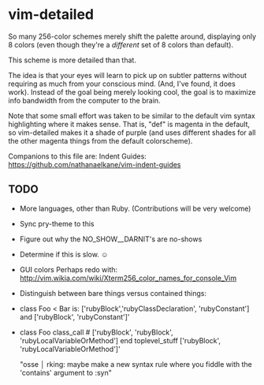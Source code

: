 vim-detailed
============

So many 256-color schemes merely shift the palette around, displaying only 8
colors (even though they're a *different* set of 8 colors than default).

This scheme is more detailed than that.

The idea is that your eyes will learn to pick up on subtler patterns without
requiring as much from your conscious mind. (And, I've found, it does work).
Instead of the goal being merely looking cool, the goal is to maximize info
bandwidth from the computer to the brain.

Note that some small effort was taken to be similar to the default vim
syntax highlighting where it makes sense. That is, "def" is magenta in the
default, so vim-detailed makes it a shade of purple (and uses different
shades for all the other magenta things from the default colorscheme).

Companions to this file are:
Indent Guides: https://github.com/nathanaelkane/vim-indent-guides

TODO
----

  - More languages, other than Ruby. (Contributions will be very welcome)
  - Sync pry-theme to this
  - Figure out why the NO_SHOW__DARNIT's are no-shows
  - Determine if this is slow. ☺
  - GUI colors
    Perhaps redo with:
    http://vim.wikia.com/wiki/Xterm256_color_names_for_console_Vim
  - Distinguish between bare things versus contained things:
   -  class Foo < Bar is:
      ['rubyBlock','rubyClassDeclaration', 'rubyConstant'] and
      ['rubyBlock', 'rubyConstant']'

   -  class Foo
        class_call # ['rubyBlock', 'rubyBlock', 'rubyLocalVariableOrMethod']
      end
      toplevel_stuff ['rubyBlock', 'rubyLocalVariableOrMethod']'

      "osse │ rking: maybe make a new syntax rule where you fiddle with the
        'contains' argument to :syn"
